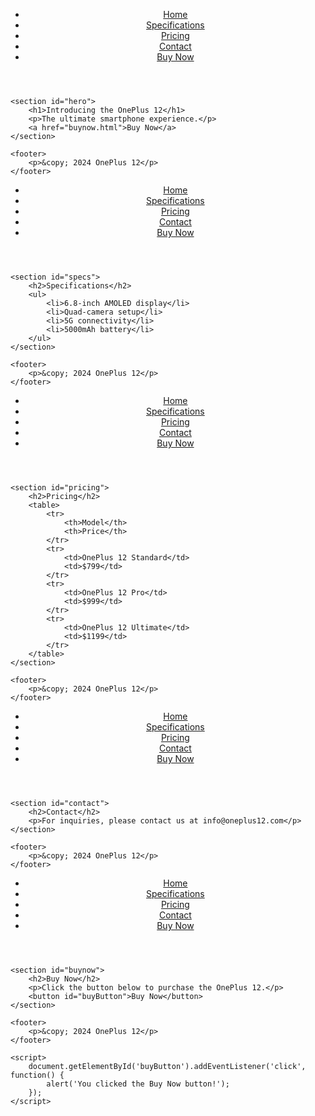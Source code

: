<!DOCTYPE html>
<html lang="en">
<head>
    <meta charset="UTF-8">
    <meta name="viewport" content="width=device-width, initial-scale=1.0">
    <title>OnePlus 12</title>
    <link rel="stylesheet" href="styles.css">
    <script src="script.js" defer></script>
</head>
<body>
    <header>
        <nav>
            <ul>
                <li><a href="index.html">Home</a></li>
                <li><a href="specs.html">Specifications</a></li>
                <li><a href="pricing.html">Pricing</a></li>
                <li><a href="contact.html">Contact</a></li>
                <li><a href="buynow.html">Buy Now</a></li>
            </ul>
        </nav>
    </header>

    <section id="hero">
        <h1>Introducing the OnePlus 12</h1>
        <p>The ultimate smartphone experience.</p>
        <a href="buynow.html">Buy Now</a>
    </section>

    <footer>
        <p>&copy; 2024 OnePlus 12</p>
    </footer>
</body>
</html>
<!DOCTYPE html>
<html lang="en">
<head>
    <meta charset="UTF-8">
    <meta name="viewport" content="width=device-width, initial-scale=1.0">
    <title>OnePlus 12 - Specifications</title>
    <link rel="stylesheet" href="styles.css">
    <script src="script.js" defer></script>
</head>
<body>
    <header>
        <nav>
            <ul>
                <li><a href="index.html">Home</a></li>
                <li><a href="specs.html">Specifications</a></li>
                <li><a href="pricing.html">Pricing</a></li>
                <li><a href="contact.html">Contact</a></li>
                <li><a href="buynow.html">Buy Now</a></li>
            </ul>
        </nav>
    </header>

    <section id="specs">
        <h2>Specifications</h2>
        <ul>
            <li>6.8-inch AMOLED display</li>
            <li>Quad-camera setup</li>
            <li>5G connectivity</li>
            <li>5000mAh battery</li>
        </ul>
    </section>

    <footer>
        <p>&copy; 2024 OnePlus 12</p>
    </footer>
</body>
</html>
<!DOCTYPE html>
<html lang="en">
<head>
    <meta charset="UTF-8">
    <meta name="viewport" content="width=device-width, initial-scale=1.0">
    <title>OnePlus 12 - Pricing</title>
    <link rel="stylesheet" href="styles.css">
    <script src="script.js" defer></script>
</head>
<body>
    <header>
        <nav>
            <ul>
                <li><a href="index.html">Home</a></li>
                <li><a href="specs.html">Specifications</a></li>
                <li><a href="pricing.html">Pricing</a></li>
                <li><a href="contact.html">Contact</a></li>
                <li><a href="buynow.html">Buy Now</a></li>
            </ul>
        </nav>
    </header>

    <section id="pricing">
        <h2>Pricing</h2>
        <table>
            <tr>
                <th>Model</th>
                <th>Price</th>
            </tr>
            <tr>
                <td>OnePlus 12 Standard</td>
                <td>$799</td>
            </tr>
            <tr>
                <td>OnePlus 12 Pro</td>
                <td>$999</td>
            </tr>
            <tr>
                <td>OnePlus 12 Ultimate</td>
                <td>$1199</td>
            </tr>
        </table>
    </section>

    <footer>
        <p>&copy; 2024 OnePlus 12</p>
    </footer>
</body>
</html>
<!DOCTYPE html>
<html lang="en">
<head>
    <meta charset="UTF-8">
    <meta name="viewport" content="width=device-width, initial-scale=1.0">
    <title>OnePlus 12 - Contact</title>
    <link rel="stylesheet" href="styles.css">
    <script src="script.js" defer></script>
</head>
<body>
    <header>
        <nav>
            <ul>
                <li><a href="index.html">Home</a></li>
                <li><a href="specs.html">Specifications</a></li>
                <li><a href="pricing.html">Pricing</a></li>
                <li><a href="contact.html">Contact</a></li>
                <li><a href="buynow.html">Buy Now</a></li>
            </ul>
        </nav>
    </header>

    <section id="contact">
        <h2>Contact</h2>
        <p>For inquiries, please contact us at info@oneplus12.com</p>
    </section>

    <footer>
        <p>&copy; 2024 OnePlus 12</p>
    </footer>
</body>
</html>
<!DOCTYPE html>
<html lang="en">
<head>
    <meta charset="UTF-8">
    <meta name="viewport" content="width=device-width, initial-scale=1.0">
    <title>OnePlus 12 - Buy Now</title>
    <link rel="stylesheet" href="styles.css">
    <script src="script.js" defer></script>
</head>
<body>
    <header>
        <nav>
            <ul>
                <li><a href="index.html">Home</a></li>
                <li><a href="specs.html">Specifications</a></li>
                <li><a href="pricing.html">Pricing</a></li>
                <li><a href="contact.html">Contact</a></li>
                <li><a href="buynow.html">Buy Now</a></li>
            </ul>
        </nav>
    </header>

    <section id="buynow">
        <h2>Buy Now</h2>
        <p>Click the button below to purchase the OnePlus 12.</p>
        <button id="buyButton">Buy Now</button>
    </section>

    <footer>
        <p>&copy; 2024 OnePlus 12</p>
    </footer>

    <script>
        document.getElementById('buyButton').addEventListener('click', function() {
            alert('You clicked the Buy Now button!');
        });
    </script>
</body>
</html>

